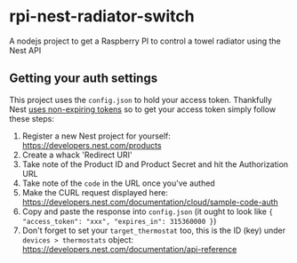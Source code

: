 # rpi-nest-radiator-switch
A nodejs project to get a Raspberry PI to control a towel radiator using the Nest API

## Getting your auth settings
This project uses the `config.json` to hold your access token. Thankfully Nest 
[uses non-expiring tokens](https://developers.nest.com/documentation/cloud/authorization-reference) so to get your 
access token simply follow these steps:

1. Register a new Nest project for yourself: https://developers.nest.com/products
2. Create a whack 'Redirect URI'
3. Take note of the Product ID and Product Secret and hit the Authorization URL
4. Take note of the `code` in the URL once you've authed
5. Make the CURL request displayed here: https://developers.nest.com/documentation/cloud/sample-code-auth
6. Copy and paste the response into `config.json` (it ought to look like 
`{ "access_token": "xxx", "expires_in": 315360000 }`)
7. Don't forget to set your `target_thermostat` too, this is the ID (key) under `devices > thermostats` object: 
https://developers.nest.com/documentation/api-reference
